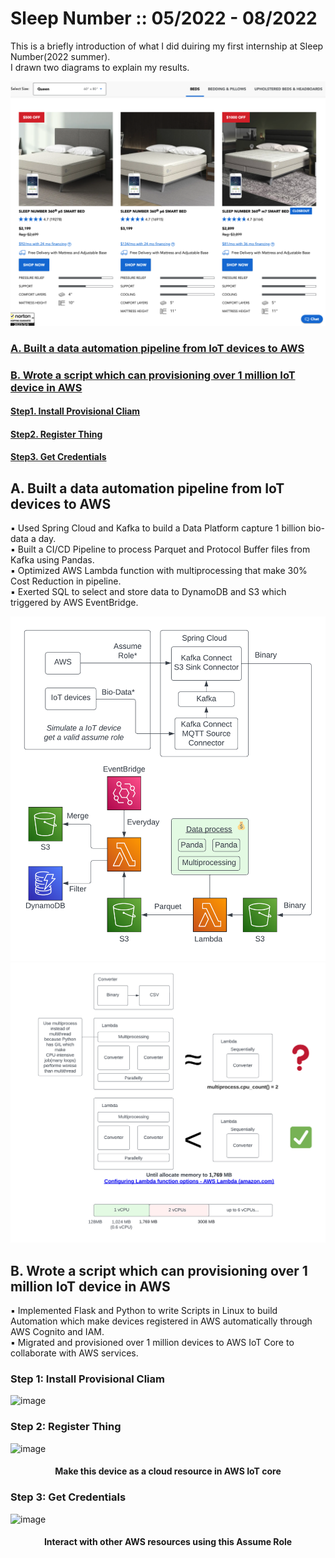 # Sleep Number :: 05/2022 - 08/2022
This is a briefly introduction of what I did duiring my first internship at Sleep Number(2022 summer).  
I drawn two diagrams to explain my results.  

![image](https://github.com/TotallyNewGuy/sn-intern-project/blob/main/SN/sn.png)  

### [A. Built a data automation pipeline from IoT devices to AWS](#jump1)  
### [B. Wrote a script which can provisioning over 1 million IoT device in AWS](#jump2)  
#### [Step1. Install Provisional Cliam](#jump3)  
#### [Step2. Register Thing](#jump4)  
#### [Step3. Get Credentials](#jump5)  

<span id="jump1"></span>
## A. Built a data automation pipeline from IoT devices to AWS
▪ Used Spring Cloud and Kafka to build a Data Platform capture 1 billion bio-data a day.  
▪ Built a CI/CD Pipeline to process Parquet and Protocol Buffer files from Kafka using Pandas.  
▪ Optimized AWS Lambda function with multiprocessing that make 30% Cost Reduction in pipeline.  
▪ Exerted SQL to select and store data to DynamoDB and S3 which triggered by AWS EventBridge.  

![image](https://github.com/TotallyNewGuy/sn-intern-project/blob/main/SN/sleep%20number%201.png)  
![image](https://github.com/TotallyNewGuy/sn-intern-project/blob/main/SN/multiprocess.png)  

<span id="jump2"></span>
## B. Wrote a script which can provisioning over 1 million IoT device in AWS
▪ Implemented Flask and Python to write Scripts in Linux to build Automation which make devices registered in AWS automatically through AWS Cognito and IAM.  
▪ Migrated and provisioned over 1 million devices to AWS IoT Core to collaborate with AWS services.  

<span id="jump3"></span>
### Step 1: Install Provisional Cliam
![image](https://github.com/TotallyNewGuy/work-project-diagram/blob/main/SN/sleep%20number%20A.png)

<span id="jump4"></span>
### Step 2: Register Thing
![image](https://github.com/TotallyNewGuy/work-project-diagram/blob/main/SN/sleep%20number%20B.png)

<h4 align="center">Make this device as a cloud resource in AWS IoT core</h4>  

<span id="jump5"></span>
### Step 3: Get Credentials
![image](https://github.com/TotallyNewGuy/work-project-diagram/blob/main/SN/sleep%20number%20C.png)

<h4 align="center">Interact with other AWS resources using this Assume Role</h4>  


